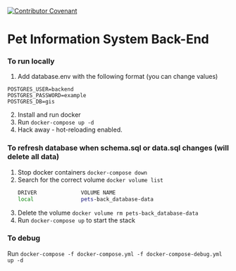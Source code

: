 [![Contributor Covenant](https://img.shields.io/badge/Contributor%20Covenant-v2.0%20adopted-ff69b4.svg)](CODE_OF_CONDUCT.md)
# Pet Information System Back-End

### To run locally

1. Add database.env with the following format (you can change values)
```
POSTGRES_USER=backend
POSTGRES_PASSWORD=example
POSTGRES_DB=gis
```
2. Install and run docker
3. Run `docker-compose up -d`
4. Hack away - hot-reloading enabled.
### To refresh database when schema.sql or data.sql changes (will delete all data)

1. Stop docker containers `docker-compose down`
2. Search for the correct volume `docker volume list`
    ```bash
    DRIVER              VOLUME NAME
    local               pets-back_database-data
    ```
3. Delete the volume `docker volume rm pets-back_database-data`
4. Run `docker-compose up` to start the stack


### To debug
Run `docker-compose -f docker-compose.yml -f docker-compose-debug.yml up -d`